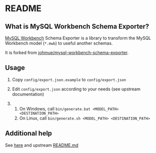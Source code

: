 README
======

What is MySQL Workbench Schema Exporter?
----------------------------------------

[MySQL Workbench](http://www.mysql.com/products/workbench/) Schema Exporter is a library to transform the MySQL Workbench model (`*.mwb`) to useful another schemas.

It is forked from [johmue/mysql-workbench-schema-exporter](https://github.com/johmue/mysql-workbench-schema-exporter).

Usage
-----

 1. Copy `config/export.json.example` to `config/export.json`

 2. Edit `config/export.json` according to your needs (see upstream documentation)

 3.
    1. On Windows, call `bin/generate.bat <MODEL_PATH> <DESTINATION_PATH>`
    2. On Linux, call `bin/generate.sh <MODEL_PATH> <DESTINATION_PATH>`

Additional help
---------------

See [here](doc/Help.md) and upstream [README.md](README-upstream.md)